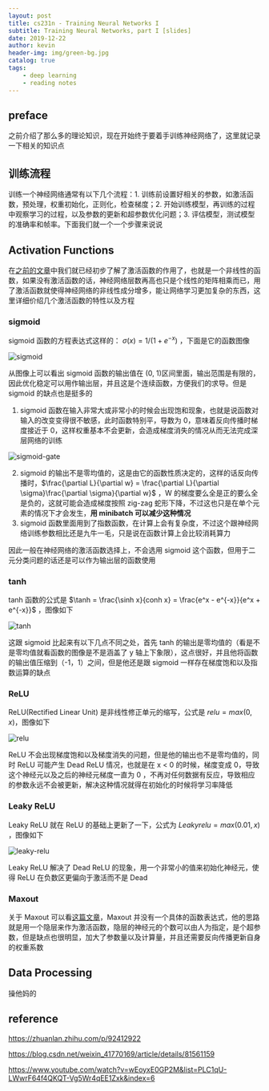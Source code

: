 ```yaml
---
layout: post
title: cs231n - Training Neural Networks I
subtitle: Training Neural Networks, part I [slides]
date: 2019-12-22
author: kevin
header-img: img/green-bg.jpg
catalog: true
tags:
    - deep learning
    - reading notes
---
```




## preface



之前介绍了那么多的理论知识，现在开始终于要着手训练神经网络了，这里就记录一下相关的知识点



## 训练流程



训练一个神经网络通常有以下几个流程：1. 训练前设置好相关的参数，如激活函数，预处理，权重初始化，正则化，检查梯度；2. 开始训练模型，再训练的过程中观察学习的过程，以及参数的更新和超参数优化问题；3. 评估模型，测试模型的准确率和帧率。下面我们就一个一个步骤来说说



## Activation Functions



在[之前的文章](https://szukevin.site/2019/11/09/cs231n-Neural-Networks/)中我们就已经初步了解了激活函数的作用了，也就是一个非线性的函数，如果没有激活函数的话，神经网络层数再高也只是个线性的矩阵相乘而已，用了激活函数就使得神经网络的非线性成分增多，能让网络学习更加复杂的东西，这里详细价绍几个激活函数的特性以及方程



### sigmoid



sigmoid 函数的方程表达式这样的： $\sigma(x) = 1 / (1 + e^{-x})$  ，下面是它的函数图像



![sigmoid](https://i.loli.net/2020/01/14/L7PoGxmSc9jbiz6.png)



从图像上可以看出 sigmoid 函数的输出值在 (0, 1)区间里面，输出范围是有限的，因此优化稳定可以用作输出层，并且这是个连续函数，方便我们的求导。但是 sigmoid 的缺点也是挺多的

1. sigmoid 函数在输入非常大或非常小的时候会出现饱和现象，也就是说函数对输入的改变变得很不敏感，此时函数特别平，导数为 0，意味着反向传播时梯度接近于 0，这样权重基本不会更新，会造成梯度消失的情况从而无法完成深层网络的训练

![sigmoid-gate](https://i.loli.net/2020/01/14/CD73n6csl2kZzd9.jpg)



2. sigmoid 的输出不是零均值的，这是由它的函数性质决定的，这样的话反向传播时，$\frac{\partial L}{\partial w} = \frac{\partial L}{\partial \sigma}\frac{\partial \sigma}{\partial w}$ ，W 的梯度要么全是正的要么全是负的，这就可能会造成梯度按照 zig-zag 蛇形下降，不过这也只是在单个元素的情况下才会发生，**用 minibatch 可以减少这种情况**
3. sigmoid 函数里面用到了指数函数，在计算上会有复杂度，不过这个跟神经网络训练参数相比还是九牛一毛，只是说在函数计算上会比较消耗算力



因此一般在神经网络的激活函数选择上，不会选用 sigmoid 这个函数，但用于二元分类问题的话还是可以作为输出层的函数使用



### tanh



tanh 函数的公式是 $\tanh = \frac{\sinh x}{conh x} = \frac{e^x - e^{-x}}{e^x + e^{-x}}$ ，图像如下



![tanh](https://i.loli.net/2020/01/14/9fnBjCR35ZdMQLx.png)



这跟 sigmoid 比起来有以下几点不同之处，首先 tanh 的输出是零均值的（看是不是零均值就看函数的图像是不是涵盖了 y 轴上下象限），这点很好，并且他将函数的输出值压缩到（-1，1）之间，但是他还是跟 sigmoid 一样存在梯度饱和以及指数运算的缺点



### ReLU



ReLU(Rectified Linear Unit) 是非线性修正单元的缩写，公式是 $relu = max(0, x)$，图像如下



![relu](https://i.loli.net/2020/01/14/QXbo4SJdOmhsvHM.png)

 

ReLU 不会出现梯度饱和以及梯度消失的问题，但是他的输出也不是零均值的，同时 ReLU 可能产生 Dead ReLU 情况，也就是在 x < 0 的时候，梯度变成 0，导致这个神经元以及之后的神经元梯度一直为 0 ，不再对任何数据有反应，导致相应的参数永远不会被更新，解决这种情况就得在初始化的时候将学习率降低



### Leaky ReLU



Leaky ReLU 就在 ReLU 的基础上更新了一下，公式为 $Leaky relu = max(0.01, x)$ ，图像如下



![leaky-relu](https://i.loli.net/2020/01/14/2kwqZWIf9JNjmEp.png)



Leaky ReLU 解决了 Dead ReLU 的现象，用一个非常小的值来初始化神经元，使得 ReLU 在负数区更偏向于激活而不是 Dead 



### Maxout 



关于 Maxout 可以看[这篇文章](https://zhuanlan.zhihu.com/p/92412922)，Maxout 并没有一个具体的函数表达式，他的思路就是用一个隐层来作为激活函数，隐层的神经元的个数可以由人为指定，是个超参数，但是缺点也很明显，加大了参数量以及计算量，并且还需要反向传播更新自身的权重系数



## Data Processing



操他妈的







## reference



https://zhuanlan.zhihu.com/p/92412922

https://blog.csdn.net/weixin_41770169/article/details/81561159

https://www.youtube.com/watch?v=wEoyxE0GP2M&list=PLC1qU-LWwrF64f4QKQT-Vg5Wr4qEE1Zxk&index=6





